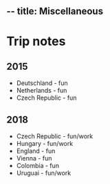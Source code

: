 --
title: Miscellaneous
---

# Trip notes

## 2015
- Deutschland - fun
- Netherlands  - fun
- Czech Republic  - fun

## 2018
- Czech Republic - fun/work
- Hungary - fun/work
- England - fun
- Vienna - fun
- Colombia - fun
- Uruguai - fun/work
